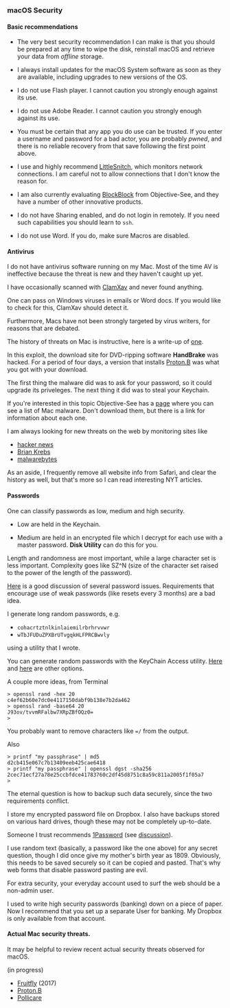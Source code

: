 ### macOS Security

#### Basic recommendations

* The very best security recommendation I can make is that you should be prepared at any time to wipe the disk, reinstall macOS and retrieve your data from *offline* storage.

* I always install updates for the macOS System software as soon as they are available, including upgrades to new versions of the OS.

* I do not use Flash player.  I cannot caution you strongly enough against its use.

* I do not use Adobe Reader.  I cannot caution you strongly enough against its use.

* You must be certain that any app you do use can be trusted.  If you enter a username and password for a bad actor, you are probably *pwned*, and there is no reliable recovery from that save following the first point above.* I use and highly recommend [LittleSnitch](https://www.obdev.at/products/littlesnitch/index.html), which monitors network connections.  I am careful not to allow connections that I don't know the reason for.* I am also currently evaluating [BlockBlock](https://objective-see.com/products/blockblock.html) from Objective-See, and they have a number of other innovative products.

* I do not have Sharing enabled, and do not login in remotely.  If you need such capabilities you should learn to `ssh`.

* I do not use Word.  If you do, make sure Macros are disabled. 
#### Antivirus

I do not have antivirus software running on my Mac.  Most of the time AV is ineffective because the threat is new and they haven't caught up yet.  

I have occasionally scanned with [ClamXav](https://www.clamxav.com) and never found anything.  

One can pass on Windows viruses in emails or Word docs.  If you would like to check for this, ClamXav should detect it.

Furthermore, Macs have not been strongly targeted by virus writers, for reasons that are debated.The history of threats on Mac is instructive, here is a write-up of [one](https://blog.malwarebytes.com/threat-analysis/mac-threat-analysis/).

In this exploit, the download site for DVD-ripping software **HandBrake** was hacked.  For a period of four days, a version that installs [Proton.B](https://www.cybereason.com/labs-proton-b-what-this-mac-malware-actually-does/) was what you got with your download.  

The first thing the malware did was to ask for your password, so it could upgrade its priveleges.  The next thing it did was to steal your Keychain.

If you're interested in this topic Objective-See has a [page](https://objective-see.com/malware.html) where you can see a list of Mac malware.  Don't download them, but there is a link for information about each one.I am always looking for new threats on the web by monitoring sites like* [hacker news](https://news.ycombinator.com)* [Brian Krebs](https://krebsonsecurity.com)
* [malwarebytes](https://blog.malwarebytes.com)
As an aside, I frequently remove all website info from Safari, and clear the history as well, but that's more so I can read interesting NYT articles.

#### PasswordsOne can classify passwords as low, medium and high security.  

* Low are held in the Keychain.

* Medium are held in an encrypted file which I decrypt for each use with a master password.  **Disk Utility** can do this for you.

Length and randomness are most important, while a large character set is less important.  Complexity goes like SZ^N (size of the character set raised to the power of the length of the password).

[Here](https://www.troyhunt.com/passwords-evolved-authentication-guidance-for-the-modern-era/) is a good discussion of several password issues.  Requirements that encourage use of weak passwords (like resets every 3 months) are a bad idea.I generate long random passwords, e.g.

* `cohacrtztnlkinlaiemilrbrhrvvwr`
* `wTbJFUDuZPXBrUTvgqkHLFPRCBwvly`

using a utility that I wrote.

You can generate random passwords with the KeyChain Access utility.  [Here](http://osxdaily.com/2011/05/10/generate-random-passwords-command-line/) and [here](https://apple.stackexchange.com/questions/170453/access-keychain-access-password-generator-password-assistant-via-terminal-with) are other options.

A couple more ideas, from Terminal

```
> openssl rand -hex 20
c4ef62b60e7dc0e4117150dabf9b138e7b2da462
> openssl rand -base64 20
J93ov/tvvmRFalbw7XRpZBfOQz0=
>
```

You probably want to remove characters like `=/` from the output.

Also

```
> printf "my passphrase" | md5
d2cb415e067c7b13409eeb425cae6418
> printf "my passphrase" | openssl dgst -sha256
2cec71ecf27a78e25ccbfdce41783760c2df45d8751c8a59c811a2005f1f05a7
>
```

The eternal question is how to backup such data securely, since the two requirements conflict.

I store my encrypted password file on Dropbox.  I also have backups stored on various hard drives, though these may not be completely up-to-date.

Someone I trust recommends [1Password](https://1password.com) (see [discussion](https://news.ycombinator.com/item?id=9728029)).

I use random text (basically, a password like the one above) for any secret question, though I did once give my mother's birth year as 1809.  Obviously, this needs to be saved securely so it can be copied and pasted.  That's why web forms that disable password pasting are evil.

For extra security, your everyday account used to surf the web should be a non-admin user.

I used to write high security passwords (banking) down on a piece of paper.  Now I recommend that you set up a separate User for banking.  My Dropbox is only available from that account.

#### Actual Mac security threats.

It may be helpful to review recent actual security threats observed for macOS.

(in progress)

* [Fruitfly](Fruitfly.md) (2017)
* [Proton.B](Proton_B.md)
* [Pollicare](Pollicare.md)
